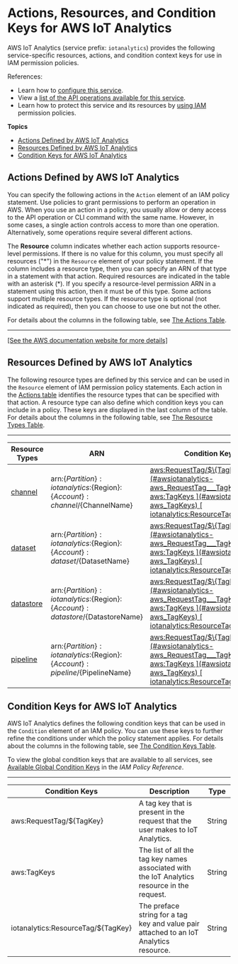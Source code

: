 # Actions, Resources, and Condition Keys for AWS IoT Analytics<a name="list_awsiotanalytics"></a>

AWS IoT Analytics \(service prefix: `iotanalytics`\) provides the following service\-specific resources, actions, and condition context keys for use in IAM permission policies\.

References:
+ Learn how to [configure this service](https://docs.aws.amazon.com/iotanalytics/latest/userguide/)\.
+ View a [list of the API operations available for this service](https://docs.aws.amazon.com/iotanalytics/latest/APIReference/)\.
+ Learn how to protect this service and its resources by [using IAM](https://docs.aws.amazon.com/iotanalytics/latest/userguide/getting-started.html#aws-iot-analytics-step-create-role) permission policies\.

**Topics**
+ [Actions Defined by AWS IoT Analytics](#awsiotanalytics-actions-as-permissions)
+ [Resources Defined by AWS IoT Analytics](#awsiotanalytics-resources-for-iam-policies)
+ [Condition Keys for AWS IoT Analytics](#awsiotanalytics-policy-keys)

## Actions Defined by AWS IoT Analytics<a name="awsiotanalytics-actions-as-permissions"></a>

You can specify the following actions in the `Action` element of an IAM policy statement\. Use policies to grant permissions to perform an operation in AWS\. When you use an action in a policy, you usually allow or deny access to the API operation or CLI command with the same name\. However, in some cases, a single action controls access to more than one operation\. Alternatively, some operations require several different actions\.

The **Resource** column indicates whether each action supports resource\-level permissions\. If there is no value for this column, you must specify all resources \("\*"\) in the `Resource` element of your policy statement\. If the column includes a resource type, then you can specify an ARN of that type in a statement with that action\. Required resources are indicated in the table with an asterisk \(\*\)\. If you specify a resource\-level permission ARN in a statement using this action, then it must be of this type\. Some actions support multiple resource types\. If the resource type is optional \(not indicated as required\), then you can choose to use one but not the other\.

For details about the columns in the following table, see [The Actions Table](reference_policies_actions-resources-contextkeys.md#actions_table)\.


****  
[\[See the AWS documentation website for more details\]](http://docs.aws.amazon.com/IAM/latest/UserGuide/list_awsiotanalytics.html)

## Resources Defined by AWS IoT Analytics<a name="awsiotanalytics-resources-for-iam-policies"></a>

The following resource types are defined by this service and can be used in the `Resource` element of IAM permission policy statements\. Each action in the [Actions table](#awsiotanalytics-actions-as-permissions) identifies the resource types that can be specified with that action\. A resource type can also define which condition keys you can include in a policy\. These keys are displayed in the last column of the table\. For details about the columns in the following table, see [The Resource Types Table](reference_policies_actions-resources-contextkeys.md#resources_table)\.


****  

| Resource Types | ARN | Condition Keys | 
| --- | --- | --- | 
|   [ channel ](https://docs.aws.amazon.com/iotanalytics/latest/userguide/welcome.html#aws-iot-analytics-how)  |  arn:$\{Partition\}:iotanalytics:$\{Region\}:$\{Account\}:channel/$\{ChannelName\}  |   [ aws:RequestTag/$\{TagKey\} ](#awsiotanalytics-aws_RequestTag___TagKey_)   [ aws:TagKeys ](#awsiotanalytics-aws_TagKeys)   [ iotanalytics:ResourceTag/$\{TagKey\} ](#awsiotanalytics-iotanalytics_ResourceTag___TagKey_)   | 
|   [ dataset ](https://docs.aws.amazon.com/iotanalytics/latest/userguide/welcome.html#aws-iot-analytics-how)  |  arn:$\{Partition\}:iotanalytics:$\{Region\}:$\{Account\}:dataset/$\{DatasetName\}  |   [ aws:RequestTag/$\{TagKey\} ](#awsiotanalytics-aws_RequestTag___TagKey_)   [ aws:TagKeys ](#awsiotanalytics-aws_TagKeys)   [ iotanalytics:ResourceTag/$\{TagKey\} ](#awsiotanalytics-iotanalytics_ResourceTag___TagKey_)   | 
|   [ datastore ](https://docs.aws.amazon.com/iotanalytics/latest/userguide/welcome.html#aws-iot-analytics-how)  |  arn:$\{Partition\}:iotanalytics:$\{Region\}:$\{Account\}:datastore/$\{DatastoreName\}  |   [ aws:RequestTag/$\{TagKey\} ](#awsiotanalytics-aws_RequestTag___TagKey_)   [ aws:TagKeys ](#awsiotanalytics-aws_TagKeys)   [ iotanalytics:ResourceTag/$\{TagKey\} ](#awsiotanalytics-iotanalytics_ResourceTag___TagKey_)   | 
|   [ pipeline ](https://docs.aws.amazon.com/iotanalytics/latest/userguide/welcome.html#aws-iot-analytics-how)  |  arn:$\{Partition\}:iotanalytics:$\{Region\}:$\{Account\}:pipeline/$\{PipelineName\}  |   [ aws:RequestTag/$\{TagKey\} ](#awsiotanalytics-aws_RequestTag___TagKey_)   [ aws:TagKeys ](#awsiotanalytics-aws_TagKeys)   [ iotanalytics:ResourceTag/$\{TagKey\} ](#awsiotanalytics-iotanalytics_ResourceTag___TagKey_)   | 

## Condition Keys for AWS IoT Analytics<a name="awsiotanalytics-policy-keys"></a>

AWS IoT Analytics defines the following condition keys that can be used in the `Condition` element of an IAM policy\. You can use these keys to further refine the conditions under which the policy statement applies\. For details about the columns in the following table, see [The Condition Keys Table](reference_policies_actions-resources-contextkeys.md#context_keys_table)\.

To view the global condition keys that are available to all services, see [Available Global Condition Keys](reference_policies_condition-keys.html#AvailableKeys) in the *IAM Policy Reference*\.


****  

| Condition Keys | Description | Type | 
| --- | --- | --- | 
|   aws:RequestTag/$\{TagKey\}  | A tag key that is present in the request that the user makes to IoT Analytics\. | String | 
|   aws:TagKeys  | The list of all the tag key names associated with the IoT Analytics resource in the request\. | String | 
|   iotanalytics:ResourceTag/$\{TagKey\}  | The preface string for a tag key and value pair attached to an IoT Analytics resource\. | String | 